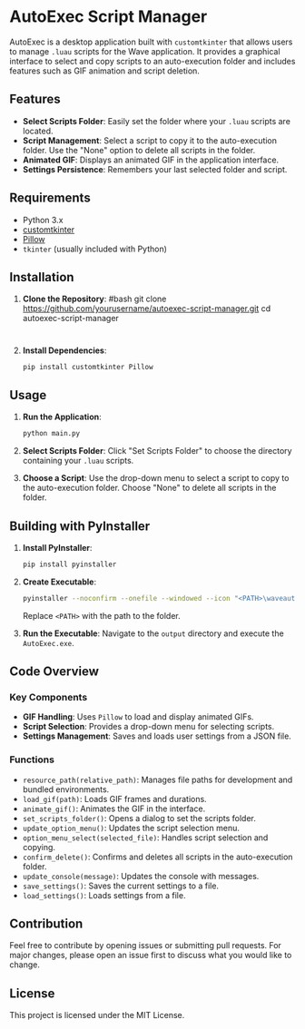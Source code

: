 # AutoExec Script Manager

AutoExec is a desktop application built with `customtkinter` that allows users to manage `.luau` scripts for the Wave application. It provides a graphical interface to select and copy scripts to an auto-execution folder and includes features such as GIF animation and script deletion.

## Features

- **Select Scripts Folder**: Easily set the folder where your `.luau` scripts are located.
- **Script Management**: Select a script to copy it to the auto-execution folder. Use the "None" option to delete all scripts in the folder.
- **Animated GIF**: Displays an animated GIF in the application interface.
- **Settings Persistence**: Remembers your last selected folder and script.

## Requirements

- Python 3.x
- [customtkinter](https://github.com/TomSchimansky/CustomTkinter)
- [Pillow](https://python-pillow.org/)
- `tkinter` (usually included with Python)

## Installation

1. **Clone the Repository**:
   #bash
   git clone https://github.com/yourusername/autoexec-script-manager.git
   cd autoexec-script-manager
   #

2. **Install Dependencies**:
   ```bash
   pip install customtkinter Pillow
   ```

## Usage

1. **Run the Application**:
   ```bash
   python main.py
   ```

2. **Select Scripts Folder**: Click "Set Scripts Folder" to choose the directory containing your `.luau` scripts.

3. **Choose a Script**: Use the drop-down menu to select a script to copy to the auto-execution folder. Choose "None" to delete all scripts in the folder.

## Building with PyInstaller

1. **Install PyInstaller**:
   ```bash
   pip install pyinstaller
   ```

2. **Create Executable**:
   ```bash
   pyinstaller --noconfirm --onefile --windowed --icon "<PATH>\waveautoexec\icon.ico" --add-data "<PATH>\waveautoexec\Assets;Assets/"  "<PATH>\waveautoexec\autoexec.py"
   ```
   Replace `<PATH>` with the path to the folder.

3. **Run the Executable**:
   Navigate to the `output` directory and execute the `AutoExec.exe`.

## Code Overview

### Key Components

- **GIF Handling**: Uses `Pillow` to load and display animated GIFs.
- **Script Selection**: Provides a drop-down menu for selecting scripts.
- **Settings Management**: Saves and loads user settings from a JSON file.

### Functions

- `resource_path(relative_path)`: Manages file paths for development and bundled environments.
- `load_gif(path)`: Loads GIF frames and durations.
- `animate_gif()`: Animates the GIF in the interface.
- `set_scripts_folder()`: Opens a dialog to set the scripts folder.
- `update_option_menu()`: Updates the script selection menu.
- `option_menu_select(selected_file)`: Handles script selection and copying.
- `confirm_delete()`: Confirms and deletes all scripts in the auto-execution folder.
- `update_console(message)`: Updates the console with messages.
- `save_settings()`: Saves the current settings to a file.
- `load_settings()`: Loads settings from a file.

## Contribution

Feel free to contribute by opening issues or submitting pull requests. For major changes, please open an issue first to discuss what you would like to change.

## License

This project is licensed under the MIT License.
